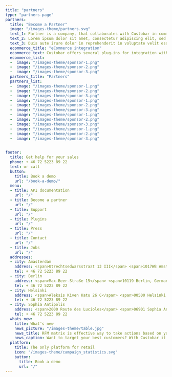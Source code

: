 ```yaml
---
title: "partners"
type: "partners-page"
partners:
  title: "Become a Partner"
  image: "/images-theme/partners.svg"
  text_1: Partner is a company, that collaborates with Custobar in commercially promoting the Custobar Platform or any service related thereto to Custobar’s potential or existing customers.. Partner is entitled to market, sell, onboard, i.e. make integrations and configurations, or provide support or consultation services, relating to the Custobar Platform, to Customers
  text_2: Lorem ipsum dolor sit amet, consectetur adipiscing elit, sed do eiusmod tempor incididunt ut labore et dolore magna aliqua. Ut enim ad minim veniam, quis nostrud exercitation ullamco laboris nisi ut aliquip ex ea commodo consequat. 
  text_3: Duis aute irure dolor in reprehenderit in voluptate velit esse cillum dolore eu fugiat nulla pariatur. Excepteur sint occaecat cupidatat non proident, sunt in culpa qui officia deserunt mollit anim id est laborum.
  ecommerce_title: "eCommerce integration"
  ecommerce_text: Custobar offers several plug-ins for integration with the most popular <br> e-commerce platforms. Ask for more details. 
  ecommerce_list:
  -  image: "/images-theme/sponsor-1.png"
  -  image: "/images-theme/sponsor-2.png"
  -  image: "/images-theme/sponsor-3.png"
  partners_title: "Partners"
  partners_list:
  -  image: "/images-theme/sponsor-1.png"
  -  image: "/images-theme/sponsor-2.png"
  -  image: "/images-theme/sponsor-3.png"
  -  image: "/images-theme/sponsor-1.png"
  -  image: "/images-theme/sponsor-2.png"
  -  image: "/images-theme/sponsor-3.png"
  -  image: "/images-theme/sponsor-1.png"
  -  image: "/images-theme/sponsor-2.png"
  -  image: "/images-theme/sponsor-3.png"
  -  image: "/images-theme/sponsor-1.png"
  -  image: "/images-theme/sponsor-2.png"
  -  image: "/images-theme/sponsor-3.png"
 

footer:
  title: Get help for your sales
  phone: + 46 72 5223 89 22
  text: or call
  button:
    title: Book a demo
    url: "/book-a-demo/"
  menu:
  - title: API documentation
    url: "/"
  - title: Become a partner
    url: "/"
  - title: Support
    url: "/"
  - title: Plugins
    url: "/"
  - title: Press
    url: "/"
  - title: Contact
    url: "/"
  - title: Jobs
    url: "/"
  addresses:
  - city: Amasterdam
    address: <span>Utrechtsedwarsstraat 13 III</span> <span>1017WB Amsterdam, Netherlands</span>
    tel: + 46 72 5223 89 22
  - city: Berlin
    address: <span>Max-Beer-Straße 15</span> <span>10119 Berlin, Germany</span>
    tel: + 46 72 5223 89 22
  - city: Helsinki
    address: <span>Aleksis Kiven Katu 26 C</span> <span>00500 Helsinki, Finland</span>
    tel: + 46 72 5223 89 22
  - city: Sophia Antipolis
    address: <span>2000 Route des Lucioles</span> <span>06901 Sophia Antipolis, France</span>
    tel: + 46 72 5223 89 22
  whats_new:
    title: What’s new
    news_picture: "/images-theme/table.jpg"
    news_title: RFM matrix is effective way to take actions based on your customer data.
    news_caption: Want to target your best customers? With Custobar it's click-and-go!
  platform:
    title: The only platform for retail
    icon: "/images-theme/campaign_statistics.svg"
    button:
      title: Book a demo
      url: "/"
---
```

